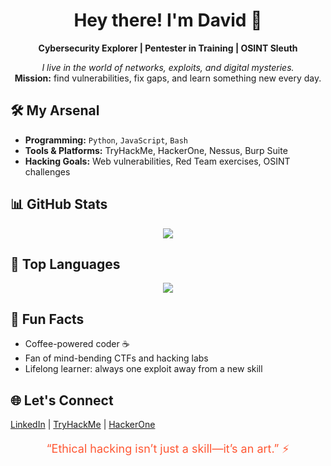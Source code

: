 <h1 align="center">Hey there! I'm David 👾</h1>

<p align="center">
  <b>Cybersecurity Explorer | Pentester in Training | OSINT Sleuth</b>
</p>

<p align="center">
  <i>I live in the world of networks, exploits, and digital mysteries.</i><br>
  <b>Mission:</b> find vulnerabilities, fix gaps, and learn something new every day.
</p>

<h2>🛠️ My Arsenal</h2>
<ul>
  <li><b>Programming:</b> <code>Python</code>, <code>JavaScript</code>, <code>Bash</code></li>
  <li><b>Tools & Platforms:</b> TryHackMe, HackerOne, Nessus, Burp Suite</li>
  <li><b>Hacking Goals:</b> Web vulnerabilities, Red Team exercises, OSINT challenges</li>
</ul>

<h2>📊 GitHub Stats</h2>
<p align="center">
  <img src="https://github-readme-stats.vercel.app/api?username=your-username&show_icons=true&theme=radical" />
</p>

<h2>📝 Top Languages</h2>
<p align="center">
  <img src="https://github-readme-stats.vercel.app/api/top-langs/?username=your-username&layout=compact&theme=radical" />
</p>

<h2>🎯 Fun Facts</h2>
<ul>
  <li>Coffee-powered coder ☕</li>
  <li>Fan of mind-bending CTFs and hacking labs</li>
  <li>Lifelong learner: always one exploit away from a new skill</li>
</ul>

<h2>🌐 Let's Connect</h2>
<p>
  <a href="https://www.linkedin.com/in/david-abdurahmanov-b6991b332/">LinkedIn</a> |
  <a href="https://tryhackme.com/p/001..AKuLA">TryHackMe</a> |
  <a href="https://hackerone.com/abdurahmanov?type=user">HackerOne</a>
</p>

<p align="center" style="color: #FF5733; font-size:18px;">
  “Ethical hacking isn’t just a skill—it’s an art.” ⚡
</p>
